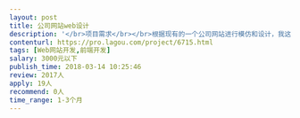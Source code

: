 ```yaml
---                
layout: post       
title: 公司网站web设计           
description: '</br>项目需求</br></br>根据现有的一个公司网站进行模仿和设计，我这边能够直接给到网站的源代码，在原有网站的基础上进行内容的调整和修改</br></br>功能点</br></br>对公司的介绍，产品的描述，宣传等自定义功能</br></br>可参考产品</br></br>http://www.myinte.com</br>'     
contenturl: https://pro.lagou.com/project/6715.html      
tags: [Web网站开发,前端开发]            
salary: 3000元以下          
publish_time: 2018-03-14 10:25:46         
review: 2017人                   
apply: 19人                   
recommend: 0人                   
time_range: 1-3个月              
---                 
```

